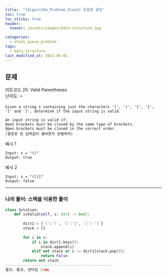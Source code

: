 ```yaml
---
title:  "[Algorithm_Problem_Stack] 유효한 괄호"
toc: true
toc_sticky: true
header:
  teaser: /assets/images/data-structure.jpg

categories:
  - stack_queue_problem
tags:
  - data_structure
last_modified_at: 2021-05-01
---  
```


## 문제  
리트코드 20. Valid Parentheses  
난이도: ⭐  
```
Given a string s containing just the characters '(', ')', '{', '}', '[' and ']', determine if the input string is valid.

An input string is valid if:
Open brackets must be closed by the same type of brackets.
Open brackets must be closed in the correct order.
(괄호로 된 입력값이 올바른지 판별하라)
```

예시 1  

```
Input: s = "()"
Output: true
```

예시 2  

```
Input: s = "([)]"
Output: false
```  
------------------------------------------------------------------------  
### 나의 풀이: 스택을 이용한 풀이
```python
class Solution:
    def isValid(self, s: str) -> bool:
        
        dict1 = {'(':')', '{':'}', '[': ']'}
        stack = []
        
        for i in s:
            if i in dict1.keys():
                stack.append(i)
            elif not stack or i != dict1[stack.pop()]:
                return False
        return not stack
------------------------------------------------
결과: 통과, 런타임 32ms  
```
